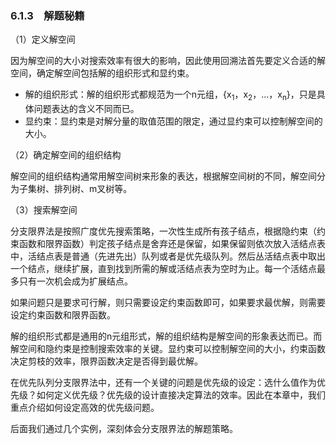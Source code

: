 ### 6.1.3　解题秘籍

（1）定义解空间

因为解空间的大小对搜索效率有很大的影响，因此使用回溯法首先要定义合适的解空间，确定解空间包括解的组织形式和显约束。

+ 解的组织形式：解的组织形式都规范为一个n元组，{x<sub class="my_markdown">1</sub>，x<sub>2</sub>，…，x<sub class="my_markdown">n</sub>}，只是具体问题表达的含义不同而已。
+ 显约束：显约束是对解分量的取值范围的限定，通过显约束可以控制解空间的大小。

（2）确定解空间的组织结构

解空间的组织结构通常用解空间树来形象的表达，根据解空间树的不同，解空间分为子集树、排列树、m叉树等。

（3）搜索解空间

分支限界法是按照广度优先搜索策略，一次性生成所有孩子结点，根据隐约束（约束函数和限界函数）判定孩子结点是舍弃还是保留，如果保留则依次放入活结点表中，活结点表是普通（先进先出）队列或者是优先级队列。然后丛活结点表中取出一个结点，继续扩展，直到找到所需的解或活结点表为空时为止。每一个活结点最多只有一次机会成为扩展结点。

如果问题只是要求可行解，则只需要设定约束函数即可，如果要求最优解，则需要设定约束函数和限界函数。

解的组织形式都是通用的n元组形式，解的组织结构是解空间的形象表达而已。而解空间和隐约束是控制搜索效率的关键。显约束可以控制解空间的大小，约束函数决定剪枝的效率，限界函数决定是否得到最优解。

在优先队列分支限界法中，还有一个关键的问题是优先级的设定：选什么值作为优先级？如何定义优先级？优先级的设计直接决定算法的效率。因此在本章中，我们重点介绍如何设定高效的优先级问题。

后面我们通过几个实例，深刻体会分支限界法的解题策略。

